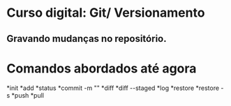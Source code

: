# Curso digital: Git/ Versionamento

## Gravando mudanças no repositório.
   # Comandos abordados até agora #
   *init        *add <file>
   *status      *commit -m ""
   *diff        *diff --staged
   *log         *restore 
   *restore -s  *push
   *pull
